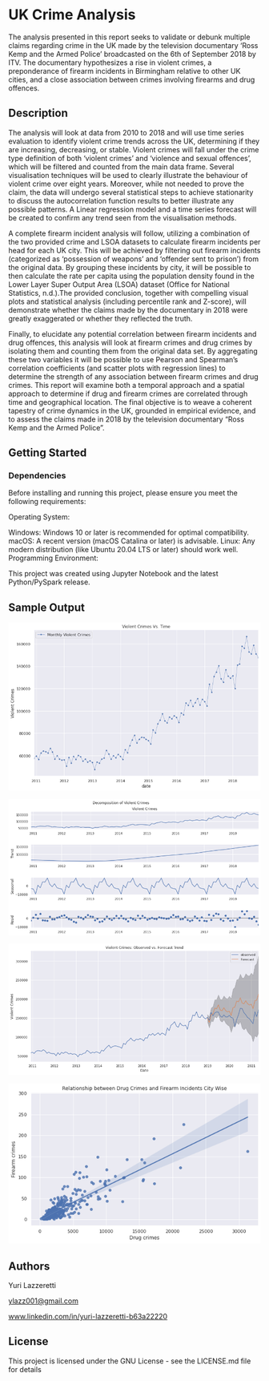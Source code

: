 # UK Crime Analysis

The analysis presented in this report seeks to validate or debunk multiple claims regarding crime in the UK made by the television documentary ‘Ross Kemp and the Armed Police’ broadcasted on the 6th of September 2018 by ITV. The documentary hypothesizes a rise in violent crimes, a preponderance of firearm incidents in Birmingham relative to other UK cities, and a close association between crimes involving firearms and drug offences.

## Description

The analysis will look at data from 2010 to 2018 and will use time series evaluation to identify violent crime trends across the UK, determining if they are increasing, decreasing, or stable. Violent crimes will fall under the crime type definition of both ‘violent crimes’ and ‘violence and sexual offences’, which will be filtered and counted from the main data frame. Several visualisation techniques will be used to clearly illustrate the behaviour of violent crime over eight years. Moreover, while not needed to prove the claim, the data will undergo several statistical steps to achieve stationarity to discuss the autocorrelation function results to better illustrate any possible patterns. A Linear regression model and a time series forecast will be created to confirm any trend seen from the visualisation methods.

A complete firearm incident analysis will follow, utilizing a combination of the two provided crime and LSOA datasets to calculate firearm incidents per head for each UK city. This will be achieved by filtering out firearm incidents (categorized as ‘possession of weapons’ and ‘offender sent to prison’) from the original data. By grouping these incidents by city, it will be possible to then calculate the rate per capita using the population density found in the Lower Layer Super Output Area (LSOA) dataset (Office for National Statistics, n.d.).The provided conclusion, together with compelling visual plots and statistical analysis (including percentile rank and Z-score), will demonstrate whether the claims made by the documentary in 2018 were greatly exaggerated or whether they reflected the truth.

Finally, to elucidate any potential correlation between firearm incidents and drug offences, this analysis will look at firearm crimes and drug crimes by isolating them and counting them from the original data set. By aggregating these two variables it will be possible to use Pearson and Spearman’s correlation coefficients (and scatter plots with regression lines) to determine the strength of any association between firearm crimes and drug crimes. This report will examine both a temporal approach and a spatial approach to determine if drug and firearm crimes are correlated through time and geographical location. The final objective is to weave a coherent tapestry of crime dynamics in the UK, grounded in empirical evidence, and to assess the claims made in 2018 by the television documentary “Ross Kemp and the Armed Police”.

## Getting Started

### Dependencies

Before installing and running this project, please ensure you meet the following requirements:

Operating System:

Windows: Windows 10 or later is recommended for optimal compatibility.
macOS: A recent version (macOS Catalina or later) is advisable.
Linux: Any modern distribution (like Ubuntu 20.04 LTS or later) should work well.
Programming Environment:

This project was created using Jupyter Notebook and the latest Python/PySpark release.

## Sample Output
![Alt text](https://github.com/ylazz001/Project3-UK-CA/blob/main/Plot1.png)

![Alt text](https://github.com/ylazz001/Project3-UK-CA/blob/main/Plot2.png)

![Alt text](https://github.com/ylazz001/Project3-UK-CA/blob/main/Plot3.png)

![Alt text](https://github.com/ylazz001/Project3-UK-CA/blob/main/Plot4.png)

## Authors

Yuri Lazzeretti

ylazz001@gmail.com

www.linkedin.com/in/yuri-lazzeretti-b63a22220

## License

This project is licensed under the GNU License - see the LICENSE.md file for details
